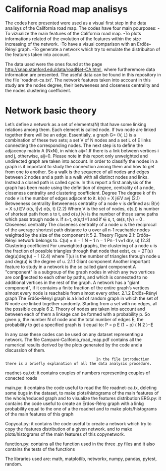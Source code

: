# California Road map analisys

The codes here presented were used as a visual first step in the data analisys of the California road map. The codes have four main pourposes:
-To vizualize the main features of the California road map.
-To plots informations related of the evolution of the features within the size increasing of the network.
-To have a visual comparison with an Erdős–Rényi graph.
-To generate a network which try to emulate the distribuiton of the features taken into account. 

The data used were the ones found at the page http://snap.stanford.edu/data/roadNet-CA.html, where furtheremore data information are presented. The useful data can be found in this repository in the file 'roadnet-ca.txt'. The network features taken into account in this study are the nodes degree, their betweeness and closeness centrality and the nodes clustering coefficient.

# Network basic theory

Let’s define a network as a set of elements(N) that have some linking relations among
them. Each element is called node. If two node are linked together there will be an
edge. Essentially, a graph G= (V, L) is a combination of these two sets; a set V of
N nodes and a set L of E links connecting the corresponding nodes.
The next step is to define the adjacency matrix A (NxN), in which aij=1.If there
is a link between vertices i and j, otherwise, aij=0. Please note in this report only
unweighted and undirected graph are taken into account.
In order to classify the nodes in a graph is it important to study the connection
among them and how to get from one to another. So a walk is the sequence of all
nodes and edges between 2 nodes and a path is a walk with all distinct nodes and
links. Instead a closed path is called cycle.
In this report a first analysis of the graph has been made using the definition of
degree, centrality of a node, closeness centrality and clustering coefficient.
Degree
The degree k of th node v is the number of edges adjacent to it.
k(v) = X
j∈V
avj (2.1)
Betweeness centrality
Betweeness centrality of a node v is defined as:
B(v) = X
s,t∈V
σ(s, t|v)
σ(s, t)
(2.2)
Where V is the set of nodes, σ(s,t) is number of shortest path from s to t, and σ(s,t|v)
is the number of those same paths which pass trough node v. If s=t, σ(s,t)=1 and
if ∈ s, t, œ(s, t|v) = 0 .
Closeness centrality
The closeness centrality of a node u is the reciprocal of the average shortest path
distance to u over all n-1 reachable nodes weighted by the size of the component it
5
2. Theory
Figure 2.1: Erdős–Rényi network
belongs to.
C(u) = n − 1
N − 1
n − 1
Pn−1
v=1 d(v, u)
(2.3)
Clustering coefficient
For unweighted graphs, the clustering of a node u is the fraction of possible triangles
through that node that exist,
cu =
2T(u)
deg(u)deg(u) − 1
(2.4)
where T(u) is the number of triangles through node u and deg(u) is the degree of u.
2.1.1 Giant component
Another important feature to study in a network is the so called giant component.A
"component" is a subgroup of the graph nodes in which any two vertices are connected to each other by paths, and which is connected to no additional vertices in
the rest of the graph. A network has a "giant component", if it contains a finite
fraction of the entire graph’s vertices almost every node is reachable from almost
every other.
2.1.2 Erdős–Rényi graph
The Erdős–Rényi graph is a kind of random graph in which the set of N node are
linked together randomly. Starting from a set with no edges, all the possible couple
6
2. Theory
of nodes are taken into account and between each of them a linkage can be formed
with a probability p. So given p, the number N of node and the total number of
edges E, the probability to get a specified graph is it equal to:
P = p
E
(1 − p)
(
N
2 )−E



In any case these codes can be used on any dataset representing a network.
The file Campani-Califonia_road_map.pdf contains all the numerical results derived by the plots generated by the code and a discussion of them.


                                             In the file introduction there is a briefly explanation of all the data analysis procedure.
                                             
roadnet-ca.txt: it contains couples of numbers representing couples of conected roads

main.py: it contains the code useful to read the file roadnet-ca.tx, deleting some bugs in the dataset,
                  to make plots/histograms of the main features of the whole/reduced graph and
                  to visualize the features distribution
ERG.py: it contains the code useful to create an Erdos-Rény graph with a linkg probability equal to the one of a the roadnet
                  and to make plots/histograms of the main features of this graph
                  
Copycat.py: it contains the code useful to create a network which try to copy the features distribution of a given network.
                     and to make plots/histograms of the main features of this copynetwork.
                     
         
                  
function.py: contains all the function used in the three .py files and it also contains the tests of the functions

The libraries used are: math, matplotlib, networkx, numpy, pandas, pytest, random.
